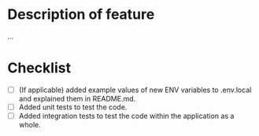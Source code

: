 # Description of feature
...

# Checklist
- [ ] (If applicable) added example values of new ENV variables to .env.local and explained them in README.md.
- [ ] Added unit tests to test the code.
- [ ] Added integration tests to test the code within the application as a whole.
